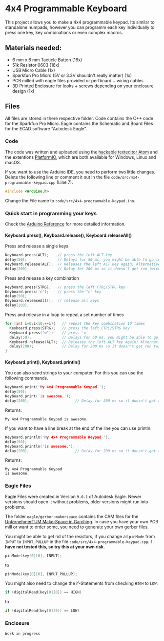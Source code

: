 # 4x4 Programmable Keyboard
This project allows you to make a 4x4 programmable keypad. Its similar to standalone numpads, however you can programm each key individually to press one key, key combinations or even complex macros.

## Materials needed:
* 6 mm x 6 mm Tacticle Button (16x)
* 51k Resistor 0603 (16x)
* USB Micro Cable (1x)
* Sparkfun Pro Micro (5V or 3.3V shouldn't really matter) (1x)
* PCB milled with eagle files provided or perfboard + wiring cables
* 3D Printed Enclosure for looks + screws depending on your enclosure design (1x)

## Files
All files are stored in there respective folder. Code contains the C++ code for the Sparkfun Pro Micro. Eagle contains the Schematic and Board Files for the ECAD software "Autodesk Eagle".
### Code
The code was written and uploaded using the [hackable texteditor Atom](https://atom.io/) and the extentions [PlatformIO](https://platformio.org/platformio-ide), which are both available for Windows, Linux and macOS.

If you want to use the Arduino IDE, you need to perform two little changes.
Delete the following line or comment it out in the file `code/src/4x4-programmable-keypad.cpp` (Line 7).
```cpp
#include <Arduino.h>
```
Change the File name to `code/src/4x4-programmable-keypad.ino`.

### Quick start in programming your keys
Check the [Arduino Reference](https://www.arduino.cc/reference/en/language/functions/usb/keyboard/) for more detailed information.
#### Keyboard.press(), Keyboard.release(), Keyboard.releaseAll()
Press and release a single keys
```cpp
Keyboard.press(ALT);    // press the left ALT key
delay(50);              // Delays for 50 ms, you might be able to go lower, but 50 is a good starting point
Keyboard.release(ALT);  // Releases the left ALT key again; Alternatively Keyboard.releaseAll()
delay(200);             // Delay for 200 ms so it doesn't get run twice
```
Press and release a key combination
```cpp
Keyboard.press(STRG);   // press the left CTRL/STRG key
Keyboard.press('c');    // press the "c" key
delay(50);
Keyboard.releaseAll();  // release all keys
delay(200);
```
Press and release in a loop to repeat a set number of times
```cpp
for (int i=0;i<10;++i){   // repeat the key combination 10 times
  Keyboard.press(STRG);   // press the left CTRL/STRG key
  Keyboard.press('w');    // press 'w'
  delay(50);              // Delays for 50 ms, you might be able to go lower, but 50 is a good starting point
  Keyboard.release(ALT);  // Releases the left ALT key again; Alternatively Keyboard.releaseAll()
  delay(200);             // Delay for 200 ms so it doesn't get run twice
}
```
#### Keyboard.print(), Keyboard.println()
You can also send strings to your computer. For this you can use the following commands.
```cpp
Keyboard.print('My 4x4 Programmable Keypad ');
delay(50);
Keyboard.print('is awesome.');
delay(200);                     // Delay for 200 ms so it doesn't get run twice
```
Returns:
```
My 4x4 Programmable Keypad is awesome.
```
If you want to have a line break at the end of the line you can use println.
```cpp
Keyboard.println('My 4x4 Programmable Keypad ');
delay(50);
Keyboard.println('is awesome.');
delay(200);                     // Delay for 200 ms so it doesn't get run twice
```
Returns:
```
My 4x4 Programmable Keypad
is awesome.
```

### Eagle Files
Eagle Files were created in Version `9.0.1` of Autodesk Eagle. Newer versions should open it without problems, older versions might run into problems.

The folder `eagle/gerber-makerspace` contains the CAM files for the [UnternehmerTUM MakerSpace in Garching](https://www.maker-space.de). In case you have your own PCB mill or want to order some, you need to generate your own gerber files.

You might be able to get rid of the resistors, if you change all `pinMode` from `INPUT` to `INPUT_PULLUP` in the file `code/src/4x4-programmable-keypad.cpp`. **I have  not tested this, so try this at your own risk.**
```cpp
pinMode(key[0][0], INPUT);
```
to
```cpp
pinMode(key[0][0], INPUT_PULLUP);
```
You might also need to change the if-Statements from checking `HIGH` to `LOW`:
```cpp
if (digitalRead(key[0][0]) == HIGH)
```
to
```cpp
if (digitalRead(key[0][0]) == LOW)
```

### Enclosure
`Work in progress`
